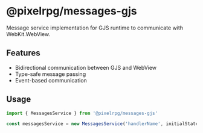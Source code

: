 # @pixelrpg/messages-gjs

Message service implementation for GJS runtime to communicate with WebKit.WebView.

## Features

- Bidirectional communication between GJS and WebView
- Type-safe message passing
- Event-based communication

## Usage

```typescript
import { MessagesService } from '@pixelrpg/messages-gjs'

const messagesService = new MessagesService('handlerName', initialState)
```